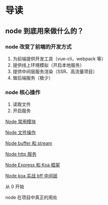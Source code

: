 # 导读

## node 到底用来做什么的？

### node 改变了前端的开发方式

1. 为前端提供开发工具（vue-cli，webpack 等）
2. 提供线上环境模拟（开启本地服务）
3. 提供中间层服务渲染（SSR、高流量项目）
4. 做后端服务（极少）

### node 核心操作

1. 读取文件
2. 开启服务

[Node 常用模块](./base.md)

[Node 文件操作](./file-actions.md)

[Node buffer 和 stream](./Buffer-and-stream.md)

[Node http 服务](./http.md)

[Node Express 和 Koa 框架](./Express-and-koa.md)

[Node koa 实战 bff 中间层](./koa-bff.md)

从 0 开始

node 在项目中真正的用处
